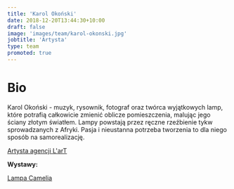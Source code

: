 ```yaml
---
title: 'Karol Okoński'
date: 2018-12-20T13:44:30+10:00
draft: false
image: 'images/team/karol-okonski.jpg'
jobtitle: 'Artysta'
type: team
promoted: true
---
```


# Bio

Karol Okoński - muzyk, rysownik, fotograf oraz twórca wyjątkowych lamp, które potrafią całkowicie zmienić oblicze pomieszczenia, malując jego ściany złotym światłem. Lampy powstają przez ręczne rzeźbienie tykw sprowadzanych z Afryki. Pasja i nieustanna potrzeba tworzenia to dla niego sposób na samorealizację.

[Artysta agencji L'arT](https://lartagency.com/pl/collections/karol-okonski-lamps)

**Wystawy:**

[Lampa Camelia](/wystawy/lampa-camelia)
